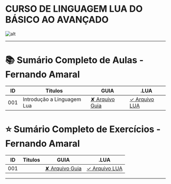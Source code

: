 # CURSO DE LINGUAGEM LUA DO BÁSICO AO AVANÇADO

![alt](https://miro.medium.com/v2/resize:fit:7680/1*y4UWsCvhMNNiVhuwK-dOKg.jpeg)

---

# 📚 Sumário Completo de Aulas - Fernando Amaral
| ID  | Titulos                    | GUIA               | .LUA                                                                     |
| --- | -------------------------- | ------------------ | ------------------------------------------------------------------------ |
| 001 | Introdução a Linguagem Lua | [✘ Arquivo Guia]() | [✓ Arquivo LUA](lua.AULAS/FernandoAmaral.AULAS/aula.001/introducao.yaml) |

# ⭐ Sumário Completo de Exercícios - Fernando Amaral
| ID  | Titulos | GUIA               | .LUA              |
| --- | ------- | ------------------ | ----------------- |
| 001 |         | [✘ Arquivo Guia]() | [✓ Arquivo LUA]() |

---